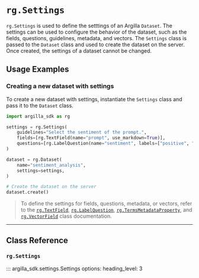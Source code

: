 # `rg.Settings`

`rg.Settings` is used to define the setttings of an Argilla `Dataset`. The settings can be used to configure the behavior of the dataset, such as the fields, questions, guidelines, metadata, and vectors. The `Settings` class is passed to the `Dataset` class and used to create the dataset on the server. Once created, the settings of a dataset cannot be changed. 

## Usage Examples

### Creating a new dataset with settings

To create a new dataset with settings, instantiate the `Settings` class and pass it to the `Dataset` class. 

```python
import argilla_sdk as rg

settings = rg.Settings(
    guidelines="Select the sentiment of the prompt.",
    fields=[rg.TextField(name="prompt", use_markdown=True)],
    questions=[rg.LabelQuestion(name="sentiment", labels=["positive", "negative"])],
)

dataset = rg.Dataset(
    name="sentiment_analysis",
    settings=settings,
)

# Create the dataset on the server
dataset.create()
```


> To define the settings for fields, questions, metadata, or vectors, refer to the [`rg.TextField`](fields.md), [`rg.LabelQuestion`](questions.md), [`rg.TermsMetadataProperty`](metadata_property.md), and [`rg.VectorField`](vectors.md) class documentation.

---

## Class Reference

### `rg.Settings`

::: argilla_sdk.settings.Settings
    options: 
        heading_level: 3